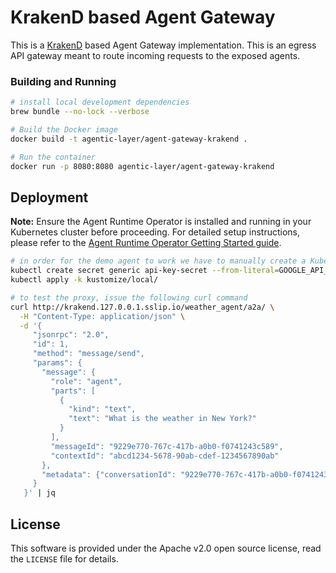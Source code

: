 # KrakenD based Agent Gateway

This is a [KrakenD](https://www.krakend.io/docs/ai-gateway/) based Agent Gateway implementation. This is an egress API gateway meant to route incoming requests to the exposed agents.

### Building and Running

```bash
# install local development dependencies
brew bundle --no-lock --verbose

# Build the Docker image
docker build -t agentic-layer/agent-gateway-krakend .

# Run the container
docker run -p 8080:8080 agentic-layer/agent-gateway-krakend
```

## Deployment

**Note:** Ensure the Agent Runtime Operator is installed and running in your Kubernetes cluster before proceeding.
For detailed setup instructions, please refer to the [Agent Runtime Operator Getting Started guide](https://github.com/agentic-layer/agent-runtime-operator?tab=readme-ov-file#getting-started).

```bash
# in order for the demo agent to work we have to manually create a Kubernetes secrets
kubectl create secret generic api-key-secret --from-literal=GOOGLE_API_KEY=$GOOGLE_API_KEY
kubectl apply -k kustomize/local/

# to test the proxy, issue the following curl command
curl http://krakend.127.0.0.1.sslip.io/weather_agent/a2a/ \
  -H "Content-Type: application/json" \
  -d '{
     "jsonrpc": "2.0",
     "id": 1,
     "method": "message/send",
     "params": {
       "message": {
         "role": "agent",
         "parts": [
           {
             "kind": "text",
             "text": "What is the weather in New York?"
           }
         ],
         "messageId": "9229e770-767c-417b-a0b0-f0741243c589",
         "contextId": "abcd1234-5678-90ab-cdef-1234567890ab"
       },
       "metadata": {"conversationId": "9229e770-767c-417b-a0b0-f0741243c589"}
     }
   }' | jq
```

## License

This software is provided under the Apache v2.0 open source license, read the `LICENSE` file for details.
